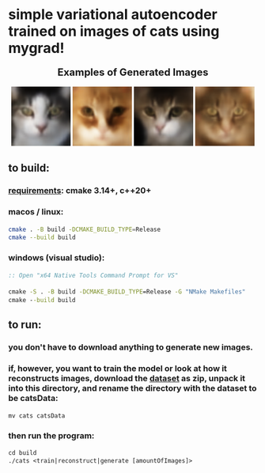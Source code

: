 # simple variational autoencoder trained on images of cats using mygrad!

<div align="center">
  <strong><big><big>Examples of Generated Images</big></big></strong><br/><br/>
  <img src="assets/example1.png" alt="exampleCat1" width="120"/>
  <img src="assets/example2.png" alt="exampleCat2" width="120"/>
  <img src="assets/example3.png" alt="exampleCat3" width="120"/>
  <img src="assets/example4.png" alt="exampleCat4" width="120"/>
</div>

##

## to build:

### <ins>requirements</ins>: cmake 3.14+, c++20+

### macos / linux:

```bash
cmake . -B build -DCMAKE_BUILD_TYPE=Release 
cmake --build build
```

### windows (visual studio):
```bat
:: Open "x64 Native Tools Command Prompt for VS"

cmake -S . -B build -DCMAKE_BUILD_TYPE=Release -G "NMake Makefiles"
cmake --build build
```

## to run:

### you don't have to download anything to generate new images.
### if, however, you want to train the model or look at how it reconstructs images, download the [dataset](https://www.kaggle.com/datasets/borhanitrash/cat-dataset) as zip, unpack it into this directory, and rename the directory with the dataset to be catsData: 
```
mv cats catsData
```

### then run the program:
```
cd build 
./cats <train|reconstruct|generate [amountOfImages]>
```

